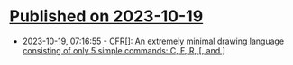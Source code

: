 # [Published on 2023-10-19](index.md)

* [2023-10-19, 07:16:55](https://lobste.rs/s/bppb0i/cfr_extremely_minimal_drawing_language) - [CFR[]: An extremely minimal drawing language consisting of only 5 simple commands: C, F, R, [, and ]](https://susam.net/cfr.html)
